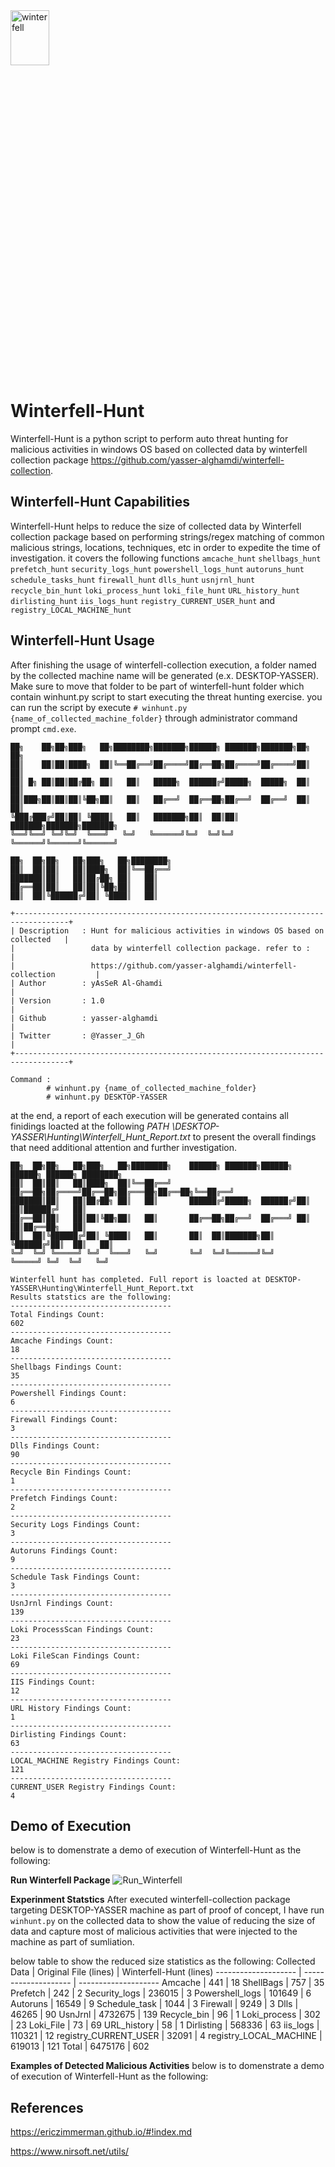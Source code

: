 <img src="https://github.com/yasser-alghamdi/winterfell-hunt/blob/master/winterfell-hunt.png" title="winterfell" height="15%" width="35%">

# Winterfell-Hunt
Winterfell-Hunt is a python script to perform auto threat hunting for malicious activities in windows OS based on collected data by winterfell collection package https://github.com/yasser-alghamdi/winterfell-collection.

## Winterfell-Hunt Capabilities
Winterfell-Hunt helps to reduce the size of collected data by Winterfell collection package based on performing strings/regex matching of common malicious strings, locations, techniques, etc in order to expedite the time of investigation. it covers the following functions `amcache_hunt` `shellbags_hunt` `prefetch_hunt` `security_logs_hunt` `powershell_logs_hunt` `autoruns_hunt` `schedule_tasks_hunt` `firewall_hunt` `dlls_hunt` `usnjrnl_hunt` `recycle_bin_hunt` `loki_process_hunt` `loki_file_hunt` `URL_history_hunt` `dirlisting_hunt` `iis_logs_hunt` `registry_CURRENT_USER_hunt` and `registry_LOCAL_MACHINE_hunt`

## Winterfell-Hunt Usage
After finishing the usage of winterfell-collection execution, a folder named by the collected machine name will be generated (e.x. DESKTOP-YASSER). Make sure to move that folder to be part of winterfell-hunt folder which contain winhunt.py script to start executing the threat hunting exercise. you can run the script by execute `# winhunt.py {name_of_collected_machine_folder}` through administrator command prompt `cmd.exe`.

```
██╗    ██╗██╗███╗   ██╗████████╗███████╗██████╗ ███████╗███████╗██╗     ██╗     
██║    ██║██║████╗  ██║╚══██╔══╝██╔════╝██╔══██╗██╔════╝██╔════╝██║     ██║     
██║ █╗ ██║██║██╔██╗ ██║   ██║   █████╗  ██████╔╝█████╗  █████╗  ██║     ██║     
██║███╗██║██║██║╚██╗██║   ██║   ██╔══╝  ██╔══██╗██╔══╝  ██╔══╝  ██║     ██║     
╚███╔███╔╝██║██║ ╚████║   ██║   ███████╗██║  ██║██║     ███████╗███████╗███████╗
╚══╝╚══╝ ╚═╝╚═╝  ╚═══╝   ╚═╝   ╚══════╝╚═╝  ╚═╝╚═╝     ╚══════╝╚══════╝╚══════╝
                                                                                  
██╗  ██╗██╗   ██╗███╗   ██╗████████╗                                            
██║  ██║██║   ██║████╗  ██║╚══██╔══╝                                            
███████║██║   ██║██╔██╗ ██║   ██║                                               
██╔══██║██║   ██║██║╚██╗██║   ██║                                               
██║  ██║╚██████╔╝██║ ╚████║   ██║

+----------------------------------------------------------------------------------+
| Description   : Hunt for malicious activities in windows OS based on collected   |
|                 data by winterfell collection package. refer to :                |
|                 https://github.com/yasser-alghamdi/winterfell-collection         |
| Author        : yAsSeR Al-Ghamdi                                                 |
| Version       : 1.0                                                              |
| Github        : yasser-alghamdi                                                  |
| Twitter       : @Yasser_J_Gh                                                     |
+----------------------------------------------------------------------------------+

Command :
        # winhunt.py {name_of_collected_machine_folder}
        # winhunt.py DESKTOP-YASSER
```

at the end, a report of each execution will be generated contains all finidings loacted at the following *PATH \DESKTOP-YASSER\Hunting\Winterfell_Hunt_Report.txt*
to present the overall findings that need additional attention and further investigation.

```
██╗  ██╗██╗   ██╗███╗   ██╗████████╗    ██████╗ ███████╗██████╗  ██████╗ ██████╗ ████████╗
██║  ██║██║   ██║████╗  ██║╚══██╔══╝    ██╔══██╗██╔════╝██╔══██╗██╔═══██╗██╔══██╗╚══██╔══╝
███████║██║   ██║██╔██╗ ██║   ██║       ██████╔╝█████╗  ██████╔╝██║   ██║██████╔╝   ██║
██╔══██║██║   ██║██║╚██╗██║   ██║       ██╔══██╗██╔══╝  ██╔═══╝ ██║   ██║██╔══██╗   ██║
██║  ██║╚██████╔╝██║ ╚████║   ██║       ██║  ██║███████╗██║     ╚██████╔╝██║  ██║   ██║
╚═╝  ╚═╝ ╚═════╝ ╚═╝  ╚═══╝   ╚═╝       ╚═╝  ╚═╝╚══════╝╚═╝      ╚═════╝ ╚═╝  ╚═╝   ╚═╝                                                                                                                                      

Winterfell hunt has completed. Full report is loacted at DESKTOP-YASSER\Hunting\Winterfell_Hunt_Report.txt
Results statstics are the following:
------------------------------------
Total Findings Count:
602
------------------------------------
Amcache Findings Count:
18
------------------------------------
Shellbags Findings Count:
35
------------------------------------
Powershell Findings Count:
6
------------------------------------
Firewall Findings Count:
3
------------------------------------
Dlls Findings Count:
90
------------------------------------
Recycle Bin Findings Count:
1
------------------------------------
Prefetch Findings Count:
2
------------------------------------
Security Logs Findings Count:
3
------------------------------------
Autoruns Findings Count:
9
------------------------------------
Schedule Task Findings Count:
3
------------------------------------
UsnJrnl Findings Count:
139
------------------------------------
Loki ProcessScan Findings Count:
23
------------------------------------
Loki FileScan Findings Count:
69
------------------------------------
IIS Findings Count:
12
------------------------------------
URL History Findings Count:
1
------------------------------------
Dirlisting Findings Count:
63
------------------------------------
LOCAL_MACHINE Registry Findings Count:
121
------------------------------------
CURRENT_USER Registry Findings Count:
4
```

## Demo of Execution
below is to domenstrate a demo of execution of Winterfell-Hunt as the following:

**Run Winterfell Package**
![Run_Winterfell](https://github.com/yasser-alghamdi/winterfell/blob/master/winterfell.gif?raw=true)

**Experinment Statstics**
After executed winterfell-collection package targeting DESKTOP-YASSER machine as part of proof of concept, I have run `winhunt.py` on the collected data to show the value of reducing the size of data and capture most of malicious activities that were injected to the machine as part of sumliation. 

below table to show the reduced size statistics as the following:
Collected Data 		     | Original File (lines)  | Winterfell-Hunt (lines)
--------------------   | --------------------   | --------------------
Amcache                | 441                    | 18
ShellBags              | 757                    | 35
Prefetch               | 242                    | 2
Security_logs          | 236015                 | 3
Powershell_logs        | 101649                 | 6
Autoruns               | 16549                  | 9
Schedule_task          | 1044                   | 3
Firewall	             | 9249                   | 3
Dlls                   | 46265                  | 90
UsnJrnl                | 4732675                | 139
Recycle_bin            | 96                     | 1
Loki_process           | 302                    | 23
Loki_File              | 73                     | 69
URL_history            | 58                     | 1
Dirlisting             | 568336                 | 63
iis_logs               | 110321                 | 12
registry_CURRENT_USER  | 32091                  | 4
registry_LOCAL_MACHINE | 619013                 | 121
Total                  | 6475176                | 602

**Examples of Detected Malicious Activities**
below is to domenstrate a demo of execution of Winterfell-Hunt as the following:

## References

https://ericzimmerman.github.io/#!index.md

https://www.nirsoft.net/utils/
